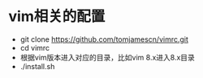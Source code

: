 # vim相关的配置

- git clone https://github.com/tomjamescn/vimrc.git
- cd vimrc
- 根据vim版本进入对应的目录，比如vim 8.x进入8.x目录
- ./install.sh

 

